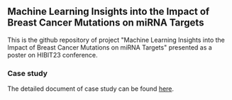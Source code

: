 ## Machine Learning Insights into the Impact of Breast Cancer Mutations on miRNA Targets

This is the github repository of project "Machine Learning Insights into the Impact of Breast Cancer Mutations on miRNA Targets" presented as a poster on HIBIT23 conference.

### Case study

The detailed document of case study can be found [here](hibit23/case_study.md).